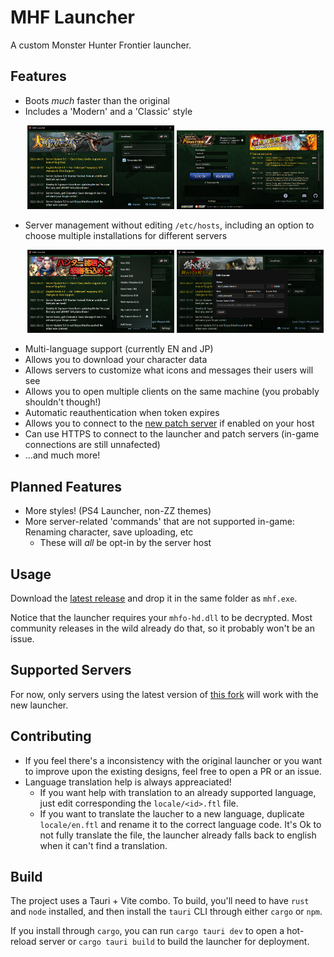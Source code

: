 # MHF Launcher

A custom Monster Hunter Frontier launcher.

## Features

- Boots _much_ faster than the original
- Includes a 'Modern' and a 'Classic' style
    <p align="center">
        <img src="./docs/main.png" width="49%">
        <img src="./docs/main-classic.png" width="49%">
    </p>
- Server management without editing `/etc/hosts`, including an option to choose multiple installations for different servers
    <p align="center">
        <img src="./docs/server-list.png" width="49%">
        <img src="./docs/server-edit.png" width="49%">
    </p>
- Multi-language support (currently EN and JP)
- Allows you to download your character data
- Allows servers to customize what icons and messages their users will see
- Allows you to open multiple clients on the same machine (you probably shouldn't though!)
- Automatic reauthentication when token expires
- Allows you to connect to the [new patch server](https://github.com/rockisch/mhf-patch-server) if enabled on your host
- Can use HTTPS to connect to the launcher and patch servers (in-game connections are still unnafected)
- ...and much more!

## Planned Features

- More styles! (PS4 Launcher, non-ZZ themes)
- More server-related 'commands' that are not supported in-game: Renaming character, save uploading, etc
  - These will _all_ be opt-in by the server host

## Usage

Download the [latest release](https://github.com/rockisch/mhf-launcher/releases/latest) and drop it in the same folder as `mhf.exe`.

Notice that the launcher requires your `mhfo-hd.dll` to be decrypted. Most community releases in the wild already do that, so it probably won't be an issue.

## Supported Servers

For now, only servers using the latest version of [this fork](https://github.com/rockisch/Erupe-1) will work with the new launcher.

## Contributing

- If you feel there's a inconsistency with the original launcher or you want to improve upon the existing designs, feel free to open a PR or an issue.
- Language translation help is always appreaciated!
  - If you want help with translation to an already supported language, just edit corresponding the `locale/<id>.ftl` file.
  - If you want to translate the laucher to a new language, duplicate `locale/en.ftl` and rename it to the correct language code. It's Ok to not fully translate the file, the launcher already falls back to english when it can't find a translation.

## Build

The project uses a Tauri + Vite combo. To build, you'll need to have `rust` and `node` installed, and then install the `tauri` CLI through either `cargo` or `npm`.

If you install through `cargo`, you can run `cargo tauri dev` to open a hot-reload server or `cargo tauri build` to build the launcher for deployment.
